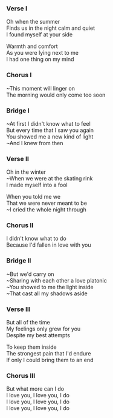 ### Verse I
Oh when the summer  
Finds us in the night calm and quiet  
I found myself at your side

Warmth and comfort  
As you were lying next to me  
I had one thing on my mind

### Chorus I
~This moment will linger on  
The morning would only come too soon

### Bridge I
~At first I didn't know what to feel  
But every time that I saw you again  
You showed me a new kind of light  
~And I knew from then

### Verse II
Oh in the winter  
~When we were at the skating rink  
I made myself into a fool

When you told me we  
That we were never meant to be  
~I cried the whole night through

### Chorus II
I didn't know what to do  
Because I'd fallen in love with you

### Bridge II
~But we'd carry on  
~Sharing with each other a love platonic  
~You showed to me the light inside  
~That cast all my shadows aside

### Verse III
But all of the time  
My feelings only grew for you  
Despite my best attempts

To keep them inside  
The strongest pain that I'd endure  
If only I could bring them to an end

### Chorus III
But what more can I do  
I love you, I love you, I do  
I love you, I love you, I do  
I love you, I love you, I do
